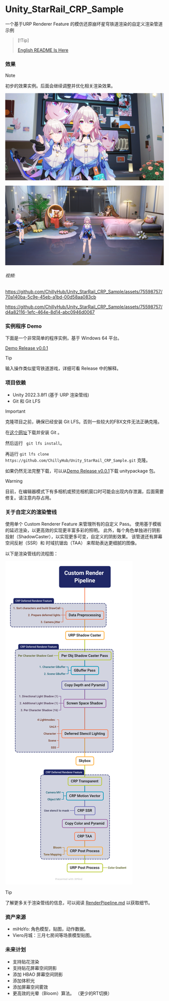 # Unity_StarRail_CRP_Sample

一个基于URP Renderer Feature 的模仿还原崩坏星穹铁道渲染的自定义渲染管道示例



>  [!Tip]
>
> [English README Is Here](./README.md)



### 效果

> [!NOTE] 
>
> 初步的效果实例。后面会继续调整并优化相关渲染效果。

![6](./Documents~/README.assets/6.png)

![5](./Documents~/README.assets/5.png)

###### 视频:

https://github.com/ChillyHub/Unity_StarRail_CRP_Sample/assets/75598757/70a140ba-5c9e-45eb-a1bd-00d58aa083cb

https://github.com/ChillyHub/Unity_StarRail_CRP_Sample/assets/75598757/d4a82116-1efc-464e-8d14-abc0946d0067

### 实例程序 Demo

下面是一个非常简单的程序实例，基于 Windows 64 平台。

[Demo Release v0.0.1](https://github.com/ChillyHub/Unity_StarRail_CRP_Sample/releases/tag/v0.0.1)

> [!Tip]
>
> 输入操作类似星穹铁道游戏，详细可看 Release 中的解释。


### 项目依赖

- Unity 2022.3.8f1 (基于 URP 渲染管线)
- Git 和 Git LFS

> [!IMPORTANT]
>
> 克隆项目之前，确保已经安装 Git LFS。否则一些较大的FBX文件无法正确克隆。
>
> 在[这个网址](https://git-scm.com/downloads)下载并安装 Git 。
>
> 然后运行    `` git lfs install``。
>
> 再运行  ``git lfs clone https://github.com/ChillyHub/Unity_StarRail_CRP_Sample.git`` 克隆。
>
> 如果仍然无法完整下载，可以从[Demo Release v0.0.1](https://github.com/ChillyHub/Unity_StarRail_CRP_Sample/releases/tag/v0.0.1)下载 unitypackage 包。

> [!WARNING]
>
> 目前，在编辑器模式下有多相机或预览相机窗口时可能会出现内存泄漏，后面需要修复。请注意内存占用。



### 关于自定义的渲染管线

使用单个 Custom Renderer Feature 来管理所有的自定义 Pass。 使用基于模板的延迟渲染，以更高效的实现更丰富多彩的照明。 此外，每个角色单独进行阴影投射（ShadowCaster），以实现更多可变，自定义的阴影效果。 该管道还有屏幕空间反射（SSR）和 时域抗锯齿（TAA） 来帮助表达更细腻的图像。

以下是渲染管线的流程图：

![Custom Render Pipeline](./Documents~/README.assets/CustomRenderPipeline.png)

> [!TIP]
>
> 了解更多关于渲染管线的信息，可以阅读 [RenderPipeline.md](./Documents~/RenderPipeline.md) 以获取细节。



### 资产来源

- miHoYo: 角色模型，贴图，动作数据。
- Viero月城：三月七房间等场景模型贴图。



### 未来计划

- 支持贴花渲染
- 支持贴花屏幕空间阴影
- 添加 HBAO 屏幕空间阴影
- 添加体积光
- 添加屏幕空间雾效
- 更高效的光晕（Bloom）算法。 （更少的RT切换）
